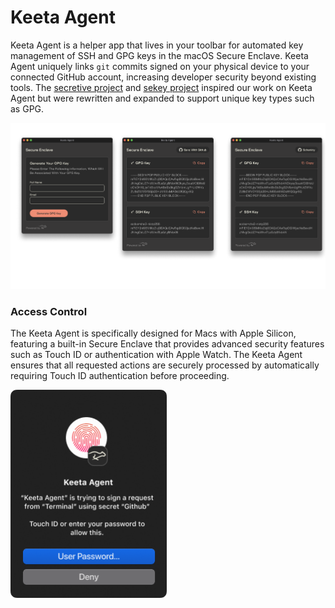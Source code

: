 # Keeta Agent
Keeta Agent is a helper app that lives in your toolbar for automated key management of SSH and GPG keys in the macOS Secure Enclave. Keeta Agent uniquely links `git` commits signed on your physical device to your connected GitHub account, increasing developer security beyond existing tools. The [secretive project](https://github.com/maxgoedjen/secretive) and [sekey project](https://github.com/sekey/sekey) inspired our work on Keeta Agent but were rewritten and expanded to support unique key types such as GPG.

<p align="center" width="800">
    <img src="/.github/readme/app.png" alt="Screenshot of Keeta Agent">
</p>

### Access Control

The Keeta Agent is specifically designed for Macs with Apple Silicon, featuring a built-in Secure Enclave that provides advanced security features such as Touch ID or authentication with Apple Watch. The Keeta Agent ensures that all requested actions are securely processed by automatically requiring Touch ID authentication before proceeding.

<img src="/.github/readme/touchid.png" alt="Screenshot of Keeta Agent authenticating with Touch ID" width="250">